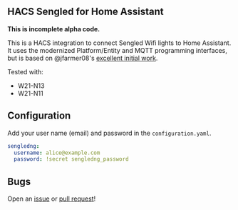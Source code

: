 ## HACS Sengled for Home Assistant

**This is incomplete alpha code.**

This is a HACS integration to connect Sengled Wifi lights to Home Assistant. It uses the modernized Platform/Entity and MQTT programming interfaces, but is based on @jfarmer08's [excellent initial work](https://github.com/jfarmer08/ha-sengledapi).

Tested with:

- W21-N13
- W21-N11

## Configuration

Add your user name (email) and password in the `configuration.yaml`.

```yaml
sengledng:
  username: alice@example.com
  password: !secret sengledng_password
```

## Bugs

Open an [issue](https://github.com/kylev/ha-sengledng/issues) or [pull request](https://github.com/kylev/ha-sengledng/pulls)!
